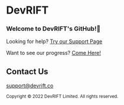 # DevRIFT

### Welcome to DevRIFT's GitHub!👋

Looking for help? [Try our Support Page](https://support.devrift.co)

Want to see our progress? [Come Here!](https://devrift.co/weekly-update)

<!--![DevRIFT Cover Image.](https://github.com/DevRIFT/.github/blob/main/profile/assets/cover.png)-->

## Contact Us

support@devrift.co

<sub>Copyright © 2022 DevRIFT Limited. All rights reserved.</sub>
